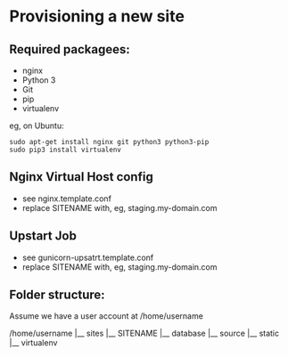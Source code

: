 Provisioning a new site
=======================

## Required packagees:

* nginx
* Python 3
* Git
* pip
* virtualenv

eg, on Ubuntu:

    sudo apt-get install nginx git python3 python3-pip
    sudo pip3 install virtualenv

## Nginx Virtual Host config

* see nginx.template.conf
* replace SITENAME with, eg, staging.my-domain.com

## Upstart Job

* see gunicorn-upsatrt.template.conf
* replace SITENAME with, eg, staging.my-domain.com

## Folder structure:
Assume we have a user account at /home/username

/home/username
|__ sites
    |__ SITENAME
         |__ database
         |__ source
         |__ static
         |__ virtualenv
